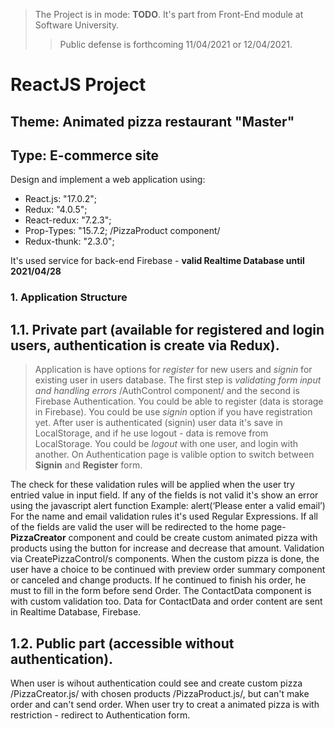> The Project is in mode: **TODO**. It's part from Front-End module at Software University.
>> Public defense is forthcoming 11/04/2021 or 12/04/2021.
# ReactJS Project

## Theme: Animated pizza restaurant "Master"
## Type: E-commerce site


Design and implement a web application using:
 * React.js: "17.0.2";
 * Redux: "4.0.5";
 * React-redux: "7.2.3";
 * Prop-Types: "15.7.2; /PizzaProduct component/
 * Redux-thunk: "2.3.0";

It's used service for back-end Firebase - **valid Realtime Database until 2021/04/28**

### 1. Application Structure
## 1.1. Private part (available for registered and login users, authentication is create via Redux).
> Application is have options for *register* for new users and *signin* for existing user in users database.
The first step is *validating form input and handling errors* /AuthControl component/ and the second is Firebase Authentication. 
You could be able to register (data is storage in Firebase). 
You could be use *signin* option if you have registration yet.
After user is authenticated (signin) user data it's save in LocalStorage, and if he use logout - data is remove from LocalStorage. 
You could be *logout* with one user, and login with another.
On Authentication page is valible option to switch between **Signin** and **Register** form.

The check for these validation rules will be applied when the user try entried value in input field.
If any of the fields is not valid it's show an error using the javascript alert function
Example: alert(‘Please enter a valid email’)
For the name and email validation rules it's used Regular Expressions.
If all of the fields are valid the user will be redirected to the home page-  **PizzaCreator** component and could be create custom animated pizza with products using the button for increase and decrease that amount. Validation via CreatePizzaControl/s components.
When the custom pizza is done, the user have a choice to be continued with preview order summary component or canceled and change products. If he continued to finish his order, he must to fill in the form before send Order. 
The ContactData component is with custom validation too. Data for ContactData and order content are sent in Realtime Database, Firebase.

## 1.2. Public part (accessible without authentication).
When user is wihout authentication could see and create custom pizza /PizzaCreator.js/ with chosen products /PizzaProduct.js/, 
but can't make order and can't send order.
When user try to creat a animated pizza is with restriction - redirect to Authentication form.
